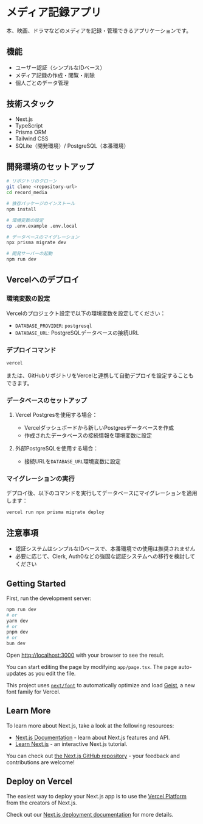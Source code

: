 # メディア記録アプリ

本、映画、ドラマなどのメディアを記録・管理できるアプリケーションです。

## 機能

- ユーザー認証（シンプルなIDベース）
- メディア記録の作成・閲覧・削除
- 個人ごとのデータ管理

## 技術スタック

- Next.js
- TypeScript
- Prisma ORM
- Tailwind CSS
- SQLite（開発環境）/ PostgreSQL（本番環境）

## 開発環境のセットアップ

```bash
# リポジトリのクローン
git clone <repository-url>
cd record_media

# 依存パッケージのインストール
npm install

# 環境変数の設定
cp .env.example .env.local

# データベースのマイグレーション
npx prisma migrate dev

# 開発サーバーの起動
npm run dev
```

## Vercelへのデプロイ

### 環境変数の設定

Vercelのプロジェクト設定で以下の環境変数を設定してください：

- `DATABASE_PROVIDER`: `postgresql`
- `DATABASE_URL`: PostgreSQLデータベースの接続URL

### デプロイコマンド

```bash
vercel
```

または、GitHubリポジトリをVercelと連携して自動デプロイを設定することもできます。

### データベースのセットアップ

1. Vercel Postgresを使用する場合：
   - Vercelダッシュボードから新しいPostgresデータベースを作成
   - 作成されたデータベースの接続情報を環境変数に設定

2. 外部PostgreSQLを使用する場合：
   - 接続URLを`DATABASE_URL`環境変数に設定

### マイグレーションの実行

デプロイ後、以下のコマンドを実行してデータベースにマイグレーションを適用します：

```bash
vercel run npx prisma migrate deploy
```

## 注意事項

- 認証システムはシンプルなIDベースで、本番環境での使用は推奨されません
- 必要に応じて、Clerk, Auth0などの強固な認証システムへの移行を検討してください

## Getting Started

First, run the development server:

```bash
npm run dev
# or
yarn dev
# or
pnpm dev
# or
bun dev
```

Open [http://localhost:3000](http://localhost:3000) with your browser to see the result.

You can start editing the page by modifying `app/page.tsx`. The page auto-updates as you edit the file.

This project uses [`next/font`](https://nextjs.org/docs/app/building-your-application/optimizing/fonts) to automatically optimize and load [Geist](https://vercel.com/font), a new font family for Vercel.

## Learn More

To learn more about Next.js, take a look at the following resources:

- [Next.js Documentation](https://nextjs.org/docs) - learn about Next.js features and API.
- [Learn Next.js](https://nextjs.org/learn) - an interactive Next.js tutorial.

You can check out [the Next.js GitHub repository](https://github.com/vercel/next.js) - your feedback and contributions are welcome!

## Deploy on Vercel

The easiest way to deploy your Next.js app is to use the [Vercel Platform](https://vercel.com/new?utm_medium=default-template&filter=next.js&utm_source=create-next-app&utm_campaign=create-next-app-readme) from the creators of Next.js.

Check out our [Next.js deployment documentation](https://nextjs.org/docs/app/building-your-application/deploying) for more details.
